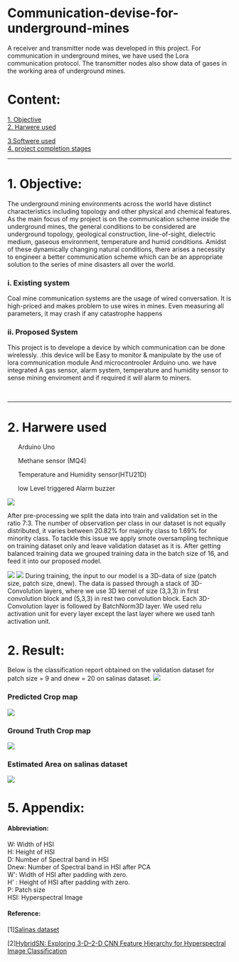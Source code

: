 # Communication-devise-for-underground-mines
A receiver and transmitter node was developed in this project. For communication in underground mines, we have used the Lora communication protocol. The transmitter nodes also show data of gases in the working area of underground mines.


<h1>Content:</h1>
<a href="#obj" >1. Objective</a><br>
<a href="#hardwere" >2. Harwere used </a><br>

<a href="#IDE" >3.Softwere used</a><br>
<a href="#app" >4. project completion stages </a><br>
<hr>
<h1 id="obj">1. Objective:</h1>
  <p>The underground mining environments across the world
      have distinct characteristics including topology and other
      physical and chemical features. As the main focus of my project
      is on the communication scheme inside the underground
      mines, the general conditions to be considered are
      underground topology, geological construction, line-of-sight,
      dielectric medium, gaseous environment, temperature and
      humid conditions. Amidst of these dynamically changing
      natural conditions, there arises a necessity to engineer a better
      communication scheme which can be an appropriate solution
      to the series of mine disasters all over the world.</p>
  <h3> i. Existing system</h3>
  <p> Coal mine communication systems are the
      usage of wired conversation. It is high-priced and makes
      problem to use wires in mines. Even measuring all
      parameters, it may crash if any catastrophe happens</p>
  <h3> ii. Proposed System</h3>
  <p>This project is to develope a device by which communication can be done wirelessly.
    .this device will be Easy to monitor & manipulate by the use of lora communication module  And microcontrooler Arduino uno.
      we have integrated A gas sensor, alarm system, temperature and humidity sensor to sense mining enviroment and if required it will alarm to miners.</p><br>
 
<hr>
<h1 id="hardwere">2. Harwere used </h1>

<ul>Arduino Uno</ul>
<ul>Methane sensor (MQ4)</ul>
<ul>Temperature and Humidity sensor(HTU21D)</ul>
<ul>low Level triggered Alarm buzzer</ul>

<img src="img/preprocess.png">

After pre-processing we split the data into train and validation set in the ratio 7:3. The number
of observation per class in our dataset is not equally distributed, it varies between 20.82% for
majority class to 1.69% for minority class. To tackle this issue we apply smote oversampling
technique on training dataset only and leave validation dataset as it is. After getting balanced
training data we grouped training data in the batch size of 16, and feed it into our proposed
model.

<img src="img/plot.png">

<img src="img/model.png">
During training, the input to our model is a 3D-data of size (patch size, patch size, dnew). The
data is passed through a stack of 3D-Convolution layers, where we use 3D kernel of size
(3,3,3) in first convolution block and (5,3,3) in rest two convolution block. Each 3D-
Convolution layer is followed by BatchNorm3D layer. We used relu activation unit for every
layer except the last layer where we used tanh activation unit.

<h1 id="res">2. Result:</h1>

Below is the classification report obtained on the validation dataset for patch size = 9 and
dnew = 20 on salinas dataset.
<img src="img/Screenshot from 2021-03-22 11-24-30.png">
<h3>Predicted Crop map</h3>
<img src="img/pred_1.png">
<h3>Ground Truth Crop map</h3>
<img src="img/gt_1.png">
<h3>Estimated Area on salinas dataset</h3>
<img src="img/area.png">

<h1 id="app">5. Appendix:</h1>

<h4>Abbreviation:</h4>
W: Width of HSI<br>
H: Height of HSI<br>
D: Number of Spectral band  in HSI<br>
Dnew: Number of Spectral band in HSI after PCA<br>
W': Width of HSI after padding with zero.<br>
H' : Height of HSI after padding with zero.<br>
P: Patch size<br>
HSI: Hyperspectral Image<br>

<h4>Reference:</h4>

<p>[1]<a href="http://www.ehu.eus/ccwintco/index.php/Hyperspectral_Remote_Sensing_Scenes">Salinas dataset</a></p>
<p>[2]<a href="https://arxiv.org/abs/1902.06701">HybridSN: Exploring 3-D–2-D CNN Feature
Hierarchy for Hyperspectral Image Classification</a></p>

